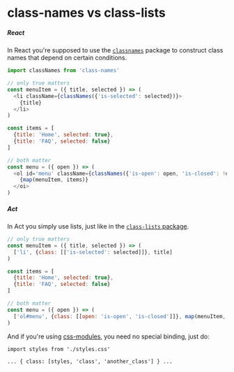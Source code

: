 # class-names vs class-lists

##### React

In React you're supposed to use the [`classnames`](http://npmjs.com/package/classnames)
package to construct class names that depend on certain conditions.

```js
import classNames from 'class-names'

// only true matters
const menuItem = ({ title, selected }) => (
  <li className={classNames({'is-selected': selected})}>
    {title}
  </li>
)

const items = [
  {title: 'Home', selected: true},
  {title: 'FAQ', selected: false}
]

// both matter
const menu = ({ open }) => (
  <ol id='menu' className={classNames({'is-open': open, 'is-closed': !open})}>
    {map(menuItem, items)}
  </oi>
)
```

##### Act

In Act you simply use lists, just like in the [`class-lists` package](https://www.npmjs.com/package/class-lists).

```js
// only true matters
const menuItem = ({ title, selected }) => (
  ['li', {class: [['is-selected': selected]]}, title]
)

const items = [
  {title: 'Home', selected: true},
  {title: 'FAQ', selected: false}
]

// both matter
const menu = ({ open }) => (
  ['ol#menu', {class: [[open: 'is-open', 'is-closed']]}, map(menuItem, items)]
)
```

And if you're using [css-modules](https://github.com/css-modules/css-modules), you need no special binding, just do:

```
import styles from './styles.css'

... { class: [styles, 'class', 'another_class'] } ...